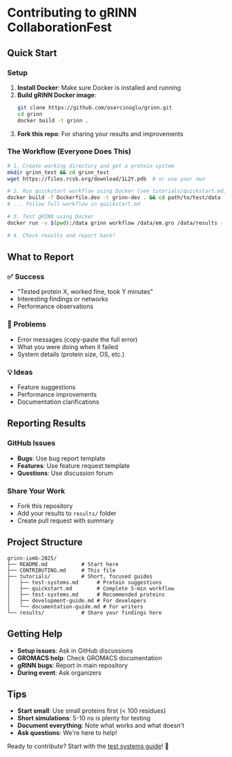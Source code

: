 # Contributing to gRINN CollaborationFest

## Quick Start

### Setup
1. **Install Docker**: Make sure Docker is installed and running
2. **Build gRINN Docker image**: 
   ```bash
   git clone https://github.com/osercinoglu/grinn.git
   cd grinn
   docker build -t grinn .
   ```
3. **Fork this repo**: For sharing your results and improvements

### The Workflow (Everyone Does This)
```bash
# 1. Create working directory and get a protein system
mkdir grinn_test && cd grinn_test
wget https://files.rcsb.org/download/1L2Y.pdb  # or use your own

# 2. Run quickstart workflow using Docker (see tutorials/quickstart.md)
docker build -f Dockerfile.dev -t grinn-dev . && cd path/to/test/data
# ... follow full workflow in quickstart.md

# 3. Test gRINN using Docker
docker run -v $(pwd):/data grinn workflow /data/em.gro /data/results --top /data/topol.top --traj /data/protein_traj.xtc

# 4. Check results and report back!
```

## What to Report

### ✅ Success
- "Tested protein X, worked fine, took Y minutes"
- Interesting findings or networks
- Performance observations

### 🐛 Problems
- Error messages (copy-paste the full error)
- What you were doing when it failed
- System details (protein size, OS, etc.)

### 💡 Ideas
- Feature suggestions
- Performance improvements
- Documentation clarifications

## Reporting Results

### GitHub Issues
- **Bugs**: Use bug report template
- **Features**: Use feature request template
- **Questions**: Use discussion forum

### Share Your Work
- Fork this repository
- Add your results to `results/` folder
- Create pull request with summary

## Project Structure
```
grinn-ismb-2025/
├── README.md           # Start here
├── CONTRIBUTING.md     # This file
├── tutorials/          # Short, focused guides
│   ├── test-systems.md      # Protein suggestions
│   ├── quickstart.md        # Complete 5-min workflow
│   ├── test-systems.md      # Recommended proteins
│   ├── development-guide.md # For developers
│   └── documentation-guide.md # For writers
└── results/            # Share your findings here
```

## Getting Help

- **Setup issues**: Ask in GitHub discussions
- **GROMACS help**: Check GROMACS documentation
- **gRINN bugs**: Report in main repository
- **During event**: Ask organizers

## Tips

- **Start small**: Use small proteins first (< 100 residues)
- **Short simulations**: 5-10 ns is plenty for testing
- **Document everything**: Note what works and what doesn't
- **Ask questions**: We're here to help!

Ready to contribute? Start with the [test systems guide](tutorials/test-systems.md)! 🚀
